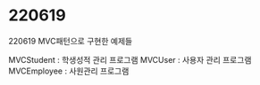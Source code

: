 # 220619
220619
MVC패턴으로 구현한 예제들

MVCStudent : 학생성적 관리 프로그램
MVCUser : 사용자 관리 프로그램
MVCEmployee : 사원관리 프로그램
